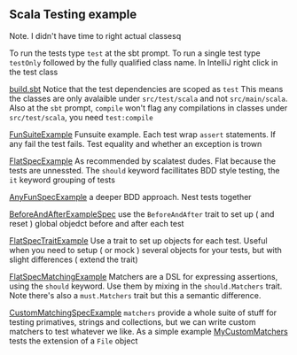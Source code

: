 ## Scala Testing example

Note. I didn't have time to right actual classesq

To run the tests type `test` at the sbt prompt. To run a single test type `testOnly` followed by the fully qualified class name. In IntelliJ right click in the test class

[build.sbt](build.sbt) Notice that the test dependencies are scoped as `test` This means the classes are only avalaible under `src/test/scala` and not `src/main/scala`. Also at the `sbt` prompt,  `compile`
won't flag any compilations in classes under `src/test/scala`, you need `test:compile` 

[FunSuiteExample](src/test/scala/com/gu/nathaniel/FunSuiteExample.scala) Funsuite example. Each test wrap `assert` statements. If any fail the test fails. Test equality and whether an exception is trown

[FlatSpecExample](src/test/scala/com/gu/nathaniel/FlatSpecExample.scala) As recommended by scalatest dudes. Flat because the tests are unnessted. The `should` keyword facillitates BDD style testing, the `it` keyword grouping of tests

[AnyFunSpecExample](src/test/scala/com/gu/nathaniel/AnyFunSpecExample.scala) a deeper BDD approach. Nest tests together

[BeforeAndAfterExampleSpec](src/test/scala/com/gu/nathaniel/BeforeAndAfterExampleSpec.scala) use the `BeforeAndAfter` trait to set up ( and reset ) global objedct before and after each test

[FlatSpecTraitExample](src/test/scala/com/gu/nathaniel/FlatSpecTraitExample.scala) Use a trait to set up objects for each test. Useful when you need to setup ( or mock ) several objects for your tests, but with slight differences ( extend the trait)

[FlatSpecMatchingExample](src/test/scala/com/gu/nathaniel/FlatSpecMatchingExample) Matchers are a DSL for expressing assertions, using the `should` keyword. Use them by mixing in the `should.Matchers` trait. Note there's also a `must.Matchers` trait but this a semantic difference.   

[CustomMatchingSpecExample](src/test/scala/com/gu/nathaniel/CustomMatchingSpecExample) `matchers` provide a whole suite of stuff for testing primatives, strings and collections, but we can write custom matchers to test whatever we like. As a simple example [MyCustomMatchers](src/test/scala/com/gu/nathaniel/MyCustomMatchers) tests the extension of a `File` object
